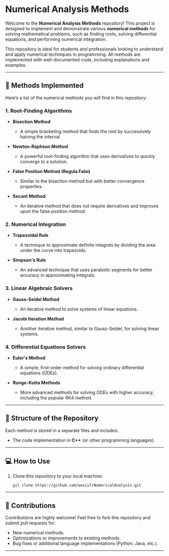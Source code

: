 # Numerical Analysis Methods

Welcome to the **Numerical Analysis Methods** repository! This project is designed to implement and demonstrate various **numerical methods** for solving mathematical problems, such as finding roots, solving differential equations, and performing numerical integration.

This repository is ideal for students and professionals looking to understand and apply numerical techniques in programming. All methods are implemented with well-documented code, including explanations and examples.

---

## 🔢 Methods Implemented

Here’s a list of the numerical methods you will find in this repository:

### 1. Root-Finding Algorithms
- **Bisection Method**
  - A simple bracketing method that finds the root by successively halving the interval.
  
- **Newton-Raphson Method**
  - A powerful root-finding algorithm that uses derivatives to quickly converge to a solution.

- **False Position Method (Regula Falsi)**
  - Similar to the bisection method but with better convergence properties.

- **Secant Method**
  - An iterative method that does not require derivatives and improves upon the false position method.

### 2. Numerical Integration
- **Trapezoidal Rule**
  - A technique to approximate definite integrals by dividing the area under the curve into trapezoids.
  
- **Simpson's Rule**
  - An advanced technique that uses parabolic segments for better accuracy in approximating integrals.

### 3. Linear Algebraic Solvers
- **Gauss-Seidel Method**
  - An iterative method to solve systems of linear equations.

- **Jacobi Iteration Method**
  - Another iterative method, similar to Gauss-Seidel, for solving linear systems.

### 4. Differential Equations Solvers
- **Euler's Method**
  - A simple, first-order method for solving ordinary differential equations (ODEs).

- **Runge-Kutta Methods**
  - More advanced methods for solving ODEs with higher accuracy, including the popular RK4 method.

---

## 📂 Structure of the Repository

Each method is stored in a separate files and includes:
- The code implementation in **C++** (or other programming languages).

---

## 💻 How to Use

1. Clone this repository to your local machine:
   ```bash
   git clone https://github.com/wasiif/NumericalAnalysis.git

---

## 🌟 Contributions

Contributions are highly welcome! Feel free to fork this repository and submit pull requests for:
- New numerical methods.
- Optimizations or improvements to existing methods.
- Bug fixes or additional language implementations (Python, Java, etc.).

---
